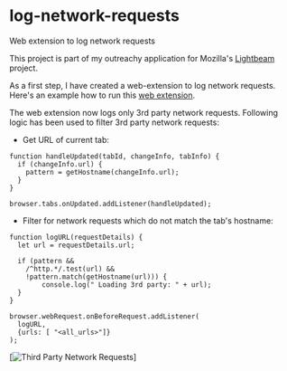 # log-network-requests
Web extension to log network requests

This project is part of my outreachy application for Mozilla's [Lightbeam](https://wiki.mozilla.org/User:Ptheriault/Outreachy2017) project.

As a first step, I have created a web-extension to log network requests. Here's an example how to run this [web extension](https://developer.mozilla.org/en-US/Add-ons/WebExtensions/Your_first_WebExtension).

The web extension now logs only 3rd party network requests. Following logic has been used to filter 3rd party network requests:

* Get URL of current tab:

```
function handleUpdated(tabId, changeInfo, tabInfo) {
  if (changeInfo.url) {
    pattern = getHostname(changeInfo.url);
  }
}

browser.tabs.onUpdated.addListener(handleUpdated);
```

* Filter for network requests which do not match the tab's hostname:

```
function logURL(requestDetails) {
  let url = requestDetails.url;

  if (pattern &&
  	/^http.*/.test(url) &&	 
  	!pattern.match(getHostname(url))) {
  		console.log(" Loading 3rd party: " + url);
  }
}

browser.webRequest.onBeforeRequest.addListener(
  logURL,
  {urls: [ "<all_urls>"]}
);
```
[![Third Party Network Requests](https://github.com/princiya/log-network-requests/screens/third-party-request-only.png)]
